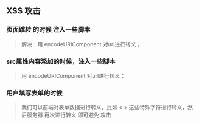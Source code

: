 ## XSS 攻击
### 页面跳转 的时候 注入一些脚本 
> 解决：用 encodeURIComponent  对url进行转义；
### src属性内容添加的时候，注入一些脚本
> 用 encodeURIComponent  对url进行转义；

### 用户填写表单的时候
> 我们可以前端对表单数据进行转义，比如 <  >  这些特殊字符进行转义，然后服务器
>再次进行转义  即可避免 攻击
>